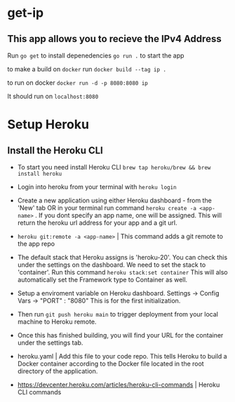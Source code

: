 # get-ip
## This app allows you to recieve the IPv4 Address

Run `go get` to install depenedencies
`go run .` to start the app

to make a build on `docker` run `docker build --tag ip .`

to run on docker `docker run -d -p 8080:8080 ip`

It should run on `localhost:8080`

# Setup Heroku 

## Install the Heroku CLI


* To start you need install Heroku CLI `brew tap heroku/brew && brew install heroku`

* Login into heroku from your terminal with `heroku login`

* Create a new application using either Heroku dashboard - from the 'New' tab OR
  in your terminal run command `heroku create -a <app-name>` . If you dont specify an app name, one will be assigned.
  This will return the heroku url address for your app and a git url.

* `heroku git:remote -a <app-name>` | This command adds a git remote to the app repo

* The default stack that Heroku assigns is 'heroku-20'. You can check this under the settings on the
  dashboard. We need to set the stack to 'container'. Run this command `heroku stack:set container`
  This will also automatically set the Framework type to Container as well.

* Setup a enviroment variable on Heroku dashboard. Settings -> Config Vars -> "PORT" : "8080" 
  This is for the first initialization.

* Then run `git push heroku main` to trigger deployment from your local machine to Heroku remote.
  
* Once this has finished building, you will find your URL for the container under the settings tab.

* heroku.yaml | Add this file to your code repo. This tells Heroku to build a Docker container according to the
  Docker file located in the root directory of the application.

* https://devcenter.heroku.com/articles/heroku-cli-commands | Heroku CLI commands